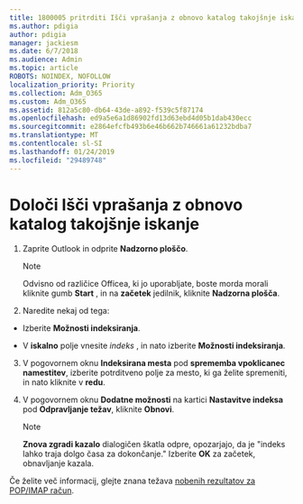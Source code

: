 ```yaml
---
title: 1800005 pritrditi Išči vprašanja z obnovo katalog takojšnje iskanje
ms.author: pdigia
author: pdigia
manager: jackiesm
ms.date: 6/7/2018
ms.audience: Admin
ms.topic: article
ROBOTS: NOINDEX, NOFOLLOW
localization_priority: Priority
ms.collection: Adm_O365
ms.custom: Adm_O365
ms.assetid: 812a5c80-db64-43de-a892-f539c5f87174
ms.openlocfilehash: ed9a5e6a1d86902fd13d63ebd4d05b1dab430ecc
ms.sourcegitcommit: e2864efcfb493b6e46b662b746661a61232bdba7
ms.translationtype: MT
ms.contentlocale: sl-SI
ms.lasthandoff: 01/24/2019
ms.locfileid: "29489748"
---
```

# <a name="fix-search-issues-by-rebuilding-your-instant-search-catalog"></a>Določi Išči vprašanja z obnovo katalog takojšnje iskanje

1. Zaprite Outlook in odprite **Nadzorno ploščo**.
    
    > [!NOTE]
    > Odvisno od različice Officea, ki jo uporabljate, boste morda morali kliknite gumb **Start** , in na **začetek** jedilnik, kliknite **Nadzorna plošča**. 
  
2. Naredite nekaj od tega:
    
  - Izberite **Možnosti indeksiranja**.
    
  - V **iskalno** polje vnesite *indeks* , in nato izberite **Možnosti indeksiranja**.
    
3. V pogovornem oknu **Indeksirana mesta** pod **sprememba vpoklicanec namestitev**, izberite potrditveno polje za mesto, ki ga želite spremeniti, in nato kliknite v **redu**.
    
4. V pogovornem oknu **Dodatne možnosti** na kartici **Nastavitve indeksa** pod **Odpravljanje težav**, kliknite **Obnovi**.
    
    > [!NOTE]
    > **Znova zgradi kazalo** dialogičen škatla odpre, opozarjajo, da je "indeks lahko traja dolgo časa za dokončanje." Izberite **OK** za začetek, obnavljanje kazala. 
  
Če želite več informacij, glejte znana težava [nobenih rezultatov za POP/IMAP račun](https://support.office.com/article/51c9d2c7-a3db-4358-afdf-50d3a9e57039.aspx).
  

